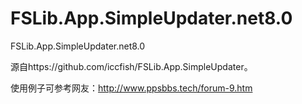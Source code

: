 # FSLib.App.SimpleUpdater.net8.0
FSLib.App.SimpleUpdater.net8.0

源自https://github.com/iccfish/FSLib.App.SimpleUpdater。

使用例子可参考网友：http://www.ppsbbs.tech/forum-9.htm